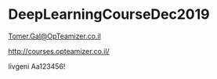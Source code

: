 # DeepLearningCourseDec2019

Tomer.Gal@OpTeamizer.co.il

http://courses.opteamizer.co.il/

livgeni
Aa123456!
